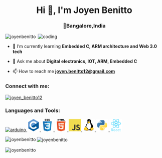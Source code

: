 
<h1 align="center">Hi 👋, I'm Joyen Benitto</h1>
<h3 align="center">📍Bangalore,India</h3>
<img align="right" alt="coding" width="400" src="https://r7q6w9z6.rocketcdn.me/career/wp-content/uploads/2020/03/hello.gif">


<p align="left"> <img src="https://komarev.com/ghpvc/?username=joyenbenitto&label=Profile%20views&color=0e75b6&style=flat" alt="joyenbenitto" /> </p>

- 🌱 I’m currently learning **Embedded C, ARM architecture and Web 3.0 tech**

- 💬 Ask me about **Digital electronics, IOT, ARM, Embedded C**

- 📫 How to reach me **joyen.benitto12@gmail.com**

<h3 align="left">Connect with me:</h3>
<p align="left">
<a href="https://www.hackerrank.com/joyen_benitto12" target="blank"><img align="center" src="https://raw.githubusercontent.com/rahuldkjain/github-profile-readme-generator/master/src/images/icons/Social/hackerrank.svg" alt="joyen_benitto12" height="30" width="40" /></a>
</p>

<h3 align="left">Languages and Tools:</h3>
<p align="left"> <a href="https://www.arduino.cc/" target="_blank" rel="noreferrer"> <img src="https://cdn.worldvectorlogo.com/logos/arduino-1.svg" alt="arduino" width="40" height="40"/> </a> <a href="https://www.cprogramming.com/" target="_blank" rel="noreferrer"> <img src="https://raw.githubusercontent.com/devicons/devicon/master/icons/c/c-original.svg" alt="c" width="40" height="40"/> </a> <a href="https://www.w3schools.com/css/" target="_blank" rel="noreferrer"> <img src="https://raw.githubusercontent.com/devicons/devicon/master/icons/css3/css3-original-wordmark.svg" alt="css3" width="40" height="40"/> </a> <a href="https://www.w3.org/html/" target="_blank" rel="noreferrer"> <img src="https://raw.githubusercontent.com/devicons/devicon/master/icons/html5/html5-original-wordmark.svg" alt="html5" width="40" height="40"/> </a> <a href="https://developer.mozilla.org/en-US/docs/Web/JavaScript" target="_blank" rel="noreferrer"> <img src="https://raw.githubusercontent.com/devicons/devicon/master/icons/javascript/javascript-original.svg" alt="javascript" width="40" height="40"/> </a> <a href="https://www.linux.org/" target="_blank" rel="noreferrer"> <img src="https://raw.githubusercontent.com/devicons/devicon/master/icons/linux/linux-original.svg" alt="linux" width="40" height="40"/> </a> <a href="https://www.python.org" target="_blank" rel="noreferrer"> <img src="https://raw.githubusercontent.com/devicons/devicon/master/icons/python/python-original.svg" alt="python" width="40" height="40"/> </a> <a href="https://reactjs.org/" target="_blank" rel="noreferrer"> <img src="https://raw.githubusercontent.com/devicons/devicon/master/icons/react/react-original-wordmark.svg" alt="react" width="40" height="40"/> </a> </p>

<p><img align="left" src="https://github-readme-stats.vercel.app/api/top-langs?username=joyenbenitto&show_icons=true&locale=en&layout=compact" alt="joyenbenitto" /></p>

<p>&nbsp;<img align="center" src="https://github-readme-stats.vercel.app/api?username=joyenbenitto&show_icons=true&locale=en" alt="joyenbenitto" /></p>

<p><img align="center" src="https://github-readme-streak-stats.herokuapp.com/?user=joyenbenitto&" alt="joyenbenitto" /></p>
